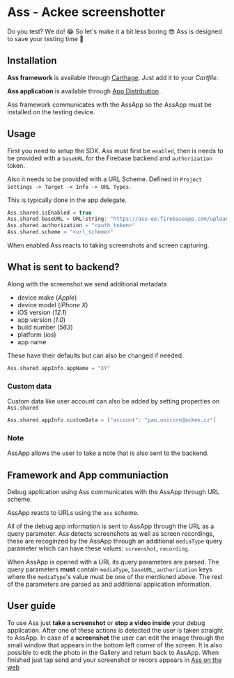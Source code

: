 # Ass - Ackee screenshotter

Do you test? We do! 😂 So let's make it a bit less boring 😎 Ass is designed to save your testing time 💪

## Installation

**Ass framework** is available through [Carthage](https://github.org/Carthage/Carthage). Just add it to your _Cartfile_. 

**Ass application** is available through [App Distribution]() .

Ass framework communicates with the AssApp so the AssApp must be installed on the testing device.

## Usage

First you need to setup the SDK. Ass must first be `enabled`, then is needs to be provided with a `baseURL` for the Firebase backend and `authorization` token.

Also it needs to be provided with a URL Scheme.  Defined in `Project Settings -> Target -> Info -> URL Types`.

This is typically  done in the app delegate.

```swift
Ass.shared.isEnabled = true
Ass.shared.baseURL = URL(string: "https://ass-ee.firebaseapp.com/upload")!
Ass.shared.authorization = "<auth_token>"
Ass.shared.scheme = "<url_scheme>"
```

When enabled Ass reacts to taking screenshots and screen capturing.

## What is sent to backend?

Along with the screenshot we send additional metadata
- device make (_Apple_)
- device model (_iPhone X_)
- iOS version (_12.1_)
- app version (_1.0_)
- build number (_563_)
- platform (_ios_)
- app name

These have their defaults but can also be changed if needed.

```swift
Ass.shared.appInfo.appName = "XY"
```

### Custom data

Custom data like user account can also be added by setting properties on `Ass.shared`

```swift
Ass.shared.appInfo.customData = ["account": "pan.unicorn@ackee.cz"]
```

### Note

AssApp allows the user to take a note that is also sent to the backend.

## Framework and App communiaction

Debug application using Ass communicates with the AssApp through URL scheme. 

AssApp reacts to URLs using the `ass` scheme.

All of the debug app information is sent to AssApp through the URL as a query parameter. Ass detects screenshots as well as screen recordings, these are recoginzed by the AssApp through an additional `mediaType` query parameter which can have these values: `screenshot`, `recording`. 

When AssApp is opened with a URL its query parameters are parsed. The query parameters **must** contain `mediaType`, `baseURL`, `authorization` keys where the `mediaType`'s value must be one of the mentioned above. The rest of the parameters are parsed as and additional application information.

## User guide

To use Ass just **take a screenshot** or **stop a video inside** your debug application. 
After one of these actions is detected the user is taken straight to AssApp. In case of a **screenshot** the user can edit the image through the small window that appears in the bottom left corner of the screen. It is also possible to edit the photo in the Gallery and return back to AssApp. When finished just tap send and your screenshot or recors appears in [Ass on the web](https://ass-ee.firebaseapp.com/)

